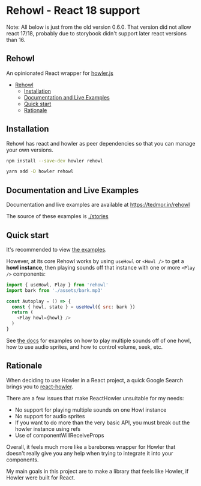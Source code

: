 # Rehowl - React 18 support

Note: All below is just from the old version 0.6.0. That version did not allow react 17/18, probably due to storybook didn't support later react versions than 16.

## Rehowl

An opinionated React wrapper for [howler.js](https://howlerjs.com/)

<!-- TOC -->

- [Rehowl](#rehowl)
  - [Installation](#installation)
  - [Documentation and Live Examples](#documentation-and-live-examples)
  - [Quick start](#quick-start)
  - [Rationale](#rationale)

<!-- /TOC -->

## Installation

Rehowl has react and howler as peer dependencies so that you can manage your own versions.

```sh
npm install --save-dev howler rehowl
```

```sh
yarn add -D howler rehowl
```

## Documentation and Live Examples

Documentation and live examples are available at <https://tedmor.in/rehowl>

The source of these examples is [./stories](./stories)

## Quick start

It's recommended to view [the examples](https://tedmor.in/rehowl).

However, at its core Rehowl works by using `useHowl` or `<Howl />` to get a **howl instance**, then playing sounds off that instance with one or more `<Play />` components:

```js
import { useHowl, Play } from 'rehowl'
import bark from './assets/bark.mp3'

const Autoplay = () => {
  const { howl, state } = useHowl({ src: bark })
  return (
    <Play howl={howl} />
  )
}
```

See [the docs](https://tedmor.in/rehowl) for examples on how to play multiple sounds off of one howl, how to use audio sprites, and how to control volume, seek, etc.

## Rationale

When deciding to use Howler in a React project, a quick Google Search brings you to [react-howler](https://khoanguyen.me/react-howler/).

There are a few issues that make ReactHowler unsuitable for my needs:

- No support for playing multiple sounds on one Howl instance
- No support for audio sprites
- If you want to do more than the very basic API, you must break out the howler instance using refs
- Use of componentWillReceiveProps

Overall, it feels much more like a barebones wrapper for Howler that doesn't really give you any help when trying to integrate it into your components.

My main goals in this project are to make a library that feels like Howler, if Howler were built for React.


